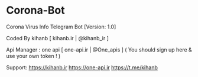 # Corona-Bot
Corona Virus Info Telegram Bot [Version: 1.0]

Coded By kihanb [ kihanb.ir | @kihanb_ir ]

Api Manager : one api [ one-api.ir | @One_apis ] ( You should sign up here & use your own token ! )

Support:
https://kihanb.ir
https://one-api.ir
https://t.me/kihanb
